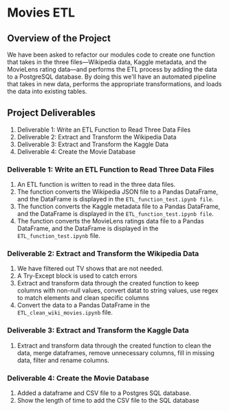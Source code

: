 # Movies ETL
## Overview of the Project
We have been asked to refactor our modules code to create one function that takes in the three files—Wikipedia data, Kaggle metadata, and the MovieLens rating data—and performs the ETL process by adding the data to a PostgreSQL database. By doing this we'll have an automated pipeline that takes in new data, performs the appropriate transformations, and loads the data into existing tables. 

## Project Deliverables

1. Deliverable 1: Write an ETL Function to Read Three Data Files
2. Deliverable 2: Extract and Transform the Wikipedia Data
3. Deliverable 3: Extract and Transform the Kaggle Data
4. Deliverable 4: Create the Movie Database

### Deliverable 1: Write an ETL Function to Read Three Data Files

1. An ETL function is written to read in the three data files. 
2. The function converts the Wikipedia JSON file to a Pandas DataFrame, and the DataFrame is displayed in the `ETL_function_test.ipynb file`.
3. The function converts the Kaggle metadata file to a Pandas DataFrame, and the DataFrame is displayed in the `ETL_function_test.ipynb file`.
4. The function converts the MovieLens ratings data file to a Pandas DataFrame, and the DataFrame is displayed in the `ETL_function_test.ipynb` file.

### Deliverable 2: Extract and Transform the Wikipedia Data

1. We have filtered out TV shows that are not needed. 
2. A Try-Except block is used to catch errors
3. Extract and transform data through the created function to keep columns with non-null values, convert datat to string values, use regex to match elements and clean specific columns
4. Convert the data to a Pandas DataFrame in the `ETL_clean_wiki_movies.ipynb` file.

### Deliverable 3: Extract and Transform the Kaggle Data

1. Extract and transform data through the created function to clean the data, merge dataframes, remove unnecessary columns, fill in missing data, filter and rename columns. 

### Deliverable 4: Create the Movie Database

1. Added a dataframe and CSV file to a Postgres SQL database. 
2. Show the length of time to add the CSV file to the SQL database



